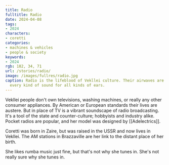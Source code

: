 ```yaml
---
title: Radio
fulltitle: Radio
date: 2024-04-08
tags:
- 2024
characters:
- coretti
categories:
- machines & vehicles
- people & society
keywords:
- 2024
rgb: 182, 34, 71
url: /stories/radio/
image: /images/fullres/radio.jpg
caption: Radio is the lifeblood of Vekllei culture. Their airwaves are packed with
  every kind of sound for all kinds of ears.
---
```

Vekllei people don't own televisions, washing machines, or really any other consumer appliances. By American or European standards their lives are austere. But in place of TV is a vibrant soundscape of radio broadcasting. It's a tool of the state and counter-culture; hobbyists and industry alike. Pocket radios are popular, and her model was designed by [[Adelectrics]].

Coretti was born in Zaire, but was raised in the USSR and now lives in Vekllei. The AM stations in Brazzaville are her link to the distant place of her birth.

She likes rumba music just fine, but that's not why she tunes in. She's not really sure why she tunes in.